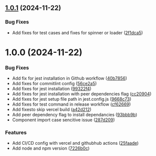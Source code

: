 ## [1.0.1](https://github.com/anilkumarswain140/RecipeAppNextJs/compare/v1.0.0...v1.0.1) (2024-11-22)


### Bug Fixes

* Add fixes for test cases and fixes for spinner or loader ([2f1dca5](https://github.com/anilkumarswain140/RecipeAppNextJs/commit/2f1dca57467cada9a6bfecf4ce951e59c8f57cd3))

# 1.0.0 (2024-11-22)


### Bug Fixes

* Add fix for jest installation in Github workflow ([40b7856](https://github.com/anilkumarswain140/RecipeAppNextJs/commit/40b78568a08241a4ca62357136d5c47815133d67))
* Add fixes for commitlint config ([56ce2a5](https://github.com/anilkumarswain140/RecipeAppNextJs/commit/56ce2a51b8c088e0df7c51c4200fa18a219c7b53))
* Add fixes for jest installation ([99322f4](https://github.com/anilkumarswain140/RecipeAppNextJs/commit/99322f44f4ff61ede627c946e9ece19205aef493))
* Add fixes for jest installation with peer dependencies flag ([cc20904](https://github.com/anilkumarswain140/RecipeAppNextJs/commit/cc20904b04a64d56d1df4512530ebc3d8f09f6cd))
* Add fixes for jest setup file path in jest.config.js ([9668c73](https://github.com/anilkumarswain140/RecipeAppNextJs/commit/9668c73090715097b7eda47fa2cdd4ffbb8da64d))
* Add fixes for test command in release workflow ([cf62669](https://github.com/anilkumarswain140/RecipeAppNextJs/commit/cf6266919cb69e17c448a44edce81c04ee8b03e9))
* Add fixesto skip vercel build ([a42d212](https://github.com/anilkumarswain140/RecipeAppNextJs/commit/a42d212f8b71ec297bc3312affae9a08a9ab9092))
* Add peer dependency flag to install dependancies ([93bbb9b](https://github.com/anilkumarswain140/RecipeAppNextJs/commit/93bbb9b626a731379760f11b78b25bd0c6faaf19))
* Component import case sencitive  issue ([287d209](https://github.com/anilkumarswain140/RecipeAppNextJs/commit/287d20944b1f8af35885e99c8ee27ab263a152c1))


### Features

*  Add CI/CD config with vercel and githubhub actions ([25faade](https://github.com/anilkumarswain140/RecipeAppNextJs/commit/25faade86441a04a64eb204aa4f2dd77e1342d7d))
*  Add node and npm version ([7226b0c](https://github.com/anilkumarswain140/RecipeAppNextJs/commit/7226b0c921af67ba4204c2d6ba2f69444a901f46))
